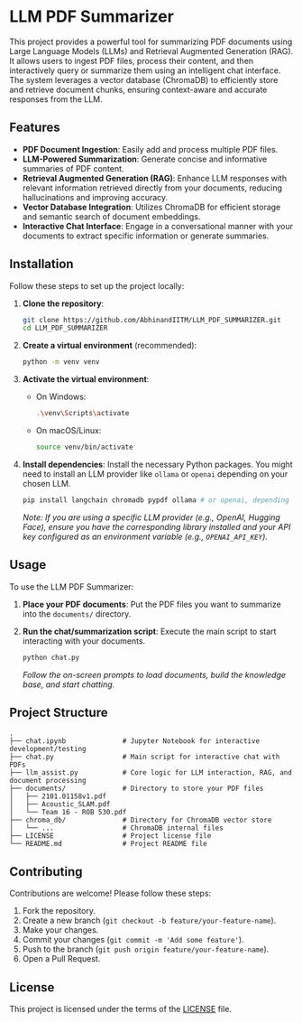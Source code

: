 # LLM PDF Summarizer

This project provides a powerful tool for summarizing PDF documents using Large Language Models (LLMs) and Retrieval Augmented Generation (RAG). It allows users to ingest PDF files, process their content, and then interactively query or summarize them using an intelligent chat interface. The system leverages a vector database (ChromaDB) to efficiently store and retrieve document chunks, ensuring context-aware and accurate responses from the LLM.

## Features

*   **PDF Document Ingestion**: Easily add and process multiple PDF files.
*   **LLM-Powered Summarization**: Generate concise and informative summaries of PDF content.
*   **Retrieval Augmented Generation (RAG)**: Enhance LLM responses with relevant information retrieved directly from your documents, reducing hallucinations and improving accuracy.
*   **Vector Database Integration**: Utilizes ChromaDB for efficient storage and semantic search of document embeddings.
*   **Interactive Chat Interface**: Engage in a conversational manner with your documents to extract specific information or generate summaries.

## Installation

Follow these steps to set up the project locally:

1.  **Clone the repository**:
    ```bash
    git clone https://github.com/AbhinandIITM/LLM_PDF_SUMMARIZER.git
    cd LLM_PDF_SUMMARIZER
    ```

2.  **Create a virtual environment** (recommended):
    ```bash
    python -m venv venv
    ```

3.  **Activate the virtual environment**:
    *   On Windows:
        ```bash
        .\venv\Scripts\activate
        ```
    *   On macOS/Linux:
        ```bash
        source venv/bin/activate
        ```

4.  **Install dependencies**:
    Install the necessary Python packages. You might need to install an LLM provider like `ollama` or `openai` depending on your chosen LLM.
    ```bash
    pip install langchain chromadb pypdf ollama # or openai, depending on your LLM setup
    ```
    *Note: If you are using a specific LLM provider (e.g., OpenAI, Hugging Face), ensure you have the corresponding library installed and your API key configured as an environment variable (e.g., `OPENAI_API_KEY`).*

## Usage

To use the LLM PDF Summarizer:

1.  **Place your PDF documents**:
    Put the PDF files you want to summarize into the `documents/` directory.

2.  **Run the chat/summarization script**:
    Execute the main script to start interacting with your documents.
    ```bash
    python chat.py
    ```
    *Follow the on-screen prompts to load documents, build the knowledge base, and start chatting.*

## Project Structure

```
.
├── chat.ipynb              # Jupyter Notebook for interactive development/testing
├── chat.py                 # Main script for interactive chat with PDFs
├── llm_assist.py           # Core logic for LLM interaction, RAG, and document processing
├── documents/              # Directory to store your PDF files
│   ├── 2101.01158v1.pdf
│   ├── Acoustic_SLAM.pdf
│   └── Team 16 - ROB 530.pdf
├── chroma_db/              # Directory for ChromaDB vector store
│   └── ...                 # ChromaDB internal files
├── LICENSE                 # Project license file
└── README.md               # Project README file
```

## Contributing

Contributions are welcome! Please follow these steps:

1.  Fork the repository.
2.  Create a new branch (`git checkout -b feature/your-feature-name`).
3.  Make your changes.
4.  Commit your changes (`git commit -m 'Add some feature'`).
5.  Push to the branch (`git push origin feature/your-feature-name`).
6.  Open a Pull Request.

## License

This project is licensed under the terms of the [LICENSE](LICENSE) file.
